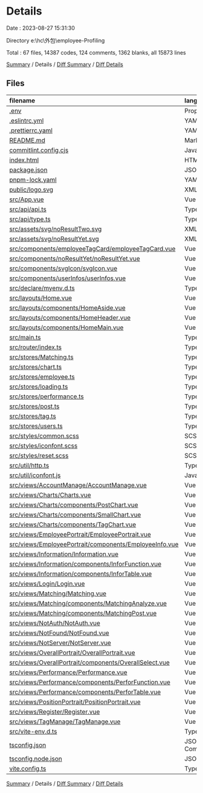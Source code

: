 # Details

Date : 2023-08-27 15:31:30

Directory e:\\hc\\外包\\employee-Profiling

Total : 67 files, 14387 codes, 124 comments, 1362 blanks, all 15873 lines

[Summary](results.md) / Details / [Diff Summary](diff.md) / [Diff Details](diff-details.md)

## Files

| filename                                                                                                          | language           |  code | comment | blank | total |
| :---------------------------------------------------------------------------------------------------------------- | :----------------- | ----: | ------: | ----: | ----: |
| [.env](/.env)                                                                                                     | Properties         |     5 |       0 |     0 |     5 |
| [.eslintrc.yml](/.eslintrc.yml)                                                                                   | YAML               |    30 |       0 |     1 |    31 |
| [.prettierrc.yaml](/.prettierrc.yaml)                                                                             | YAML               |    17 |       0 |     1 |    18 |
| [README.md](/README.md)                                                                                           | Markdown           |    13 |       0 |     8 |    21 |
| [commitlint.config.cjs](/commitlint.config.cjs)                                                                   | JavaScript         |     6 |       4 |     1 |    11 |
| [index.html](/index.html)                                                                                         | HTML               |    13 |       0 |     1 |    14 |
| [package.json](/package.json)                                                                                     | JSON               |    81 |       0 |     1 |    82 |
| [pnpm-lock.yaml](/pnpm-lock.yaml)                                                                                 | YAML               | 5,647 |       0 |   874 | 6,521 |
| [public/logo.svg](/public/logo.svg)                                                                               | XML                | 2,214 |       0 |     1 | 2,215 |
| [src/App.vue](/src/App.vue)                                                                                       | Vue                |    35 |       5 |     5 |    45 |
| [src/api/api.ts](/src/api/api.ts)                                                                                 | TypeScript         |   127 |      53 |     5 |   185 |
| [src/api/type.ts](/src/api/type.ts)                                                                               | TypeScript         |   115 |       0 |     8 |   123 |
| [src/assets/svg/noResultTwo.svg](/src/assets/svg/noResultTwo.svg)                                                 | XML                |     1 |       0 |     0 |     1 |
| [src/assets/svg/noResultYet.svg](/src/assets/svg/noResultYet.svg)                                                 | XML                |     1 |       0 |     0 |     1 |
| [src/components/employeeTagCard/employeeTagCard.vue](/src/components/employeeTagCard/employeeTagCard.vue)         | Vue                |    38 |       0 |     3 |    41 |
| [src/components/noResultYet/noResultYet.vue](/src/components/noResultYet/noResultYet.vue)                         | Vue                |    32 |       0 |     3 |    35 |
| [src/components/svgIcon/svgIcon.vue](/src/components/svgIcon/svgIcon.vue)                                         | Vue                |    35 |       0 |     3 |    38 |
| [src/components/userInfos/userInfos.vue](/src/components/userInfos/userInfos.vue)                                 | Vue                |   132 |       0 |    13 |   145 |
| [src/declare/myenv.d.ts](/src/declare/myenv.d.ts)                                                                 | TypeScript         |     9 |       0 |     2 |    11 |
| [src/layouts/Home.vue](/src/layouts/Home.vue)                                                                     | Vue                |    39 |       1 |     3 |    43 |
| [src/layouts/components/HomeAside.vue](/src/layouts/components/HomeAside.vue)                                     | Vue                |   117 |       4 |    11 |   132 |
| [src/layouts/components/HomeHeader.vue](/src/layouts/components/HomeHeader.vue)                                   | Vue                |    83 |       0 |     5 |    88 |
| [src/layouts/components/HomeMain.vue](/src/layouts/components/HomeMain.vue)                                       | Vue                |     7 |       0 |     3 |    10 |
| [src/main.ts](/src/main.ts)                                                                                       | TypeScript         |    25 |       0 |     8 |    33 |
| [src/router/index.ts](/src/router/index.ts)                                                                       | TypeScript         |   366 |      10 |     9 |   385 |
| [src/stores/Matching.ts](/src/stores/Matching.ts)                                                                 | TypeScript         |    16 |       1 |     5 |    22 |
| [src/stores/chart.ts](/src/stores/chart.ts)                                                                       | TypeScript         |    36 |       1 |     4 |    41 |
| [src/stores/employee.ts](/src/stores/employee.ts)                                                                 | TypeScript         |    92 |       3 |    15 |   110 |
| [src/stores/loading.ts](/src/stores/loading.ts)                                                                   | TypeScript         |    17 |       6 |     4 |    27 |
| [src/stores/performance.ts](/src/stores/performance.ts)                                                           | TypeScript         |    25 |       0 |     5 |    30 |
| [src/stores/post.ts](/src/stores/post.ts)                                                                         | TypeScript         |    50 |       0 |     7 |    57 |
| [src/stores/tag.ts](/src/stores/tag.ts)                                                                           | TypeScript         |    17 |       0 |     5 |    22 |
| [src/stores/users.ts](/src/stores/users.ts)                                                                       | TypeScript         |    47 |       0 |     9 |    56 |
| [src/styles/common.scss](/src/styles/common.scss)                                                                 | SCSS               |    30 |       1 |     5 |    36 |
| [src/styles/iconfont.scss](/src/styles/iconfont.scss)                                                             | SCSS               |    47 |       0 |    14 |    61 |
| [src/styles/reset.scss](/src/styles/reset.scss)                                                                   | SCSS               |   208 |      10 |    39 |   257 |
| [src/util/http.ts](/src/util/http.ts)                                                                             | TypeScript         |    88 |       2 |     8 |    98 |
| [src/util/iconfont.js](/src/util/iconfont.js)                                                                     | JavaScript         |    68 |       0 |     1 |    69 |
| [src/views/AccountManage/AccountManage.vue](/src/views/AccountManage/AccountManage.vue)                           | Vue                |   182 |       0 |    18 |   200 |
| [src/views/Charts/Charts.vue](/src/views/Charts/Charts.vue)                                                       | Vue                |    56 |       1 |     3 |    60 |
| [src/views/Charts/components/PostChart.vue](/src/views/Charts/components/PostChart.vue)                           | Vue                |   144 |       0 |     9 |   153 |
| [src/views/Charts/components/SmallChart.vue](/src/views/Charts/components/SmallChart.vue)                         | Vue                |    70 |       0 |     3 |    73 |
| [src/views/Charts/components/TagChart.vue](/src/views/Charts/components/TagChart.vue)                             | Vue                |    85 |       0 |     6 |    91 |
| [src/views/EmployeePortrait/EmployeePortrait.vue](/src/views/EmployeePortrait/EmployeePortrait.vue)               | Vue                |   133 |       0 |     7 |   140 |
| [src/views/EmployeePortrait/components/EmployeeInfo.vue](/src/views/EmployeePortrait/components/EmployeeInfo.vue) | Vue                |   374 |       0 |    12 |   386 |
| [src/views/Information/Information.vue](/src/views/Information/Information.vue)                                   | Vue                |    33 |       1 |     3 |    37 |
| [src/views/Information/components/InforFunction.vue](/src/views/Information/components/InforFunction.vue)         | Vue                | 1,236 |       1 |    38 | 1,275 |
| [src/views/Information/components/InforTable.vue](/src/views/Information/components/InforTable.vue)               | Vue                |    82 |       0 |    16 |    98 |
| [src/views/Login/Login.vue](/src/views/Login/Login.vue)                                                           | Vue                |   163 |       1 |    20 |   184 |
| [src/views/Matching/Matching.vue](/src/views/Matching/Matching.vue)                                               | Vue                |    78 |       1 |     6 |    85 |
| [src/views/Matching/components/MatchingAnalyze.vue](/src/views/Matching/components/MatchingAnalyze.vue)           | Vue                |   331 |       0 |    13 |   344 |
| [src/views/Matching/components/MatchingPost.vue](/src/views/Matching/components/MatchingPost.vue)                 | Vue                |    56 |       0 |     3 |    59 |
| [src/views/NotAuth/NotAuth.vue](/src/views/NotAuth/NotAuth.vue)                                                   | Vue                |    11 |       0 |     3 |    14 |
| [src/views/NotFound/NotFound.vue](/src/views/NotFound/NotFound.vue)                                               | Vue                |    11 |       0 |     3 |    14 |
| [src/views/NotServer/NotServer.vue](/src/views/NotServer/NotServer.vue)                                           | Vue                |    11 |       0 |     3 |    14 |
| [src/views/OverallPortrait/OverallPortrait.vue](/src/views/OverallPortrait/OverallPortrait.vue)                   | Vue                |   118 |       0 |     6 |   124 |
| [src/views/OverallPortrait/components/OverallSelect.vue](/src/views/OverallPortrait/components/OverallSelect.vue) | Vue                |   168 |       0 |    10 |   178 |
| [src/views/Performance/Performance.vue](/src/views/Performance/Performance.vue)                                   | Vue                |    33 |       1 |     3 |    37 |
| [src/views/Performance/components/PerforFunction.vue](/src/views/Performance/components/PerforFunction.vue)       | Vue                |   394 |       0 |    23 |   417 |
| [src/views/Performance/components/PerforTable.vue](/src/views/Performance/components/PerforTable.vue)             | Vue                |    81 |       0 |    15 |    96 |
| [src/views/PositionPortrait/PositionPortrait.vue](/src/views/PositionPortrait/PositionPortrait.vue)               | Vue                |   157 |       0 |     8 |   165 |
| [src/views/Register/Register.vue](/src/views/Register/Register.vue)                                               | Vue                |   166 |       1 |    15 |   182 |
| [src/views/TagManage/TagManage.vue](/src/views/TagManage/TagManage.vue)                                           | Vue                |   193 |       0 |    14 |   207 |
| [src/vite-env.d.ts](/src/vite-env.d.ts)                                                                           | TypeScript         |     9 |       1 |     3 |    13 |
| [tsconfig.json](/tsconfig.json)                                                                                   | JSON with Comments |    25 |       7 |     4 |    36 |
| [tsconfig.node.json](/tsconfig.node.json)                                                                         | JSON               |    10 |       0 |     1 |    11 |
| [vite.config.ts](/vite.config.ts)                                                                                 | TypeScript         |    48 |       8 |     4 |    60 |

[Summary](results.md) / Details / [Diff Summary](diff.md) / [Diff Details](diff-details.md)
